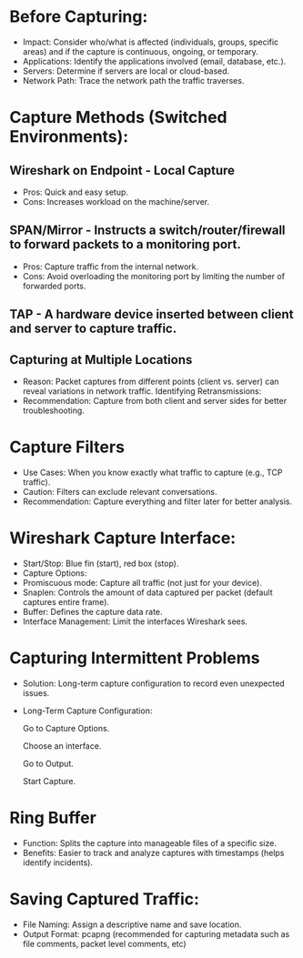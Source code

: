 # Before Capturing:
- Impact: Consider who/what is affected (individuals, groups, specific areas) and if the capture is continuous, ongoing, or temporary.
- Applications: Identify the applications involved (email, database, etc.).
- Servers: Determine if servers are local or cloud-based.
- Network Path: Trace the network path the traffic traverses.

# Capture Methods (Switched Environments):

## Wireshark on Endpoint - Local Capture
- Pros: Quick and easy setup.
- Cons: Increases workload on the machine/server.

## SPAN/Mirror - Instructs a switch/router/firewall to forward packets to a monitoring port.
- Pros: Capture traffic from the internal network.
- Cons: Avoid overloading the monitoring port by limiting the number of forwarded ports.

## TAP - A hardware device inserted between client and server to capture traffic.

## Capturing at Multiple Locations

- Reason: Packet captures from different points (client vs. server) can reveal variations in network traffic.
Identifying Retransmissions:
- Recommendation: Capture from both client and server sides for better troubleshooting.

# Capture Filters
- Use Cases: When you know exactly what traffic to capture (e.g., TCP traffic).
- Caution: Filters can exclude relevant conversations.
- Recommendation: Capture everything and filter later for better analysis.

# Wireshark Capture Interface:
- Start/Stop: Blue fin (start), red box (stop).
- Capture Options:
- Promiscuous mode: Capture all traffic (not just for your device).
- Snaplen: Controls the amount of data captured per packet (default captures entire frame).
- Buffer: Defines the capture data rate.
- Interface Management: Limit the interfaces Wireshark sees.

# Capturing Intermittent Problems
- Solution: Long-term capture configuration to record even unexpected issues.
- Long-Term Capture Configuration:

  Go to Capture Options.
  
  Choose an interface.
  
  Go to Output.
  
  Start Capture.
  
# Ring Buffer
- Function: Splits the capture into manageable files of a specific size.
- Benefits: Easier to track and analyze captures with timestamps (helps identify incidents).

# Saving Captured Traffic:
- File Naming: Assign a descriptive name and save location.
- Output Format: pcapng (recommended for capturing metadata such as file comments, packet level comments, etc) 

